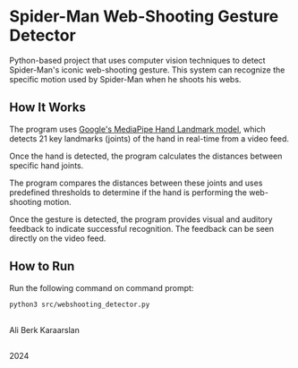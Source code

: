 # Spider-Man Web-Shooting Gesture Detector
Python-based project that uses computer vision techniques to detect Spider-Man's iconic web-shooting gesture. This system can recognize the specific motion used by Spider-Man when he shoots his webs.

## How It Works
The program uses [Google's MediaPipe Hand Landmark model](https://ai.google.dev/edge/mediapipe/solutions/vision/hand_landmarker), which detects 21 key landmarks (joints) of the hand in real-time from a video feed.

Once the hand is detected, the program calculates the distances between specific hand joints.

The program compares the distances between these joints and uses predefined thresholds to determine if the hand is performing the web-shooting motion.

Once the gesture is detected, the program provides visual and auditory feedback to indicate successful recognition. The feedback can be seen directly on the video feed.

## How to Run

Run the following command on command prompt:
```bash
python3 src/webshooting_detector.py
```

##

Ali Berk Karaarslan
##

2024
